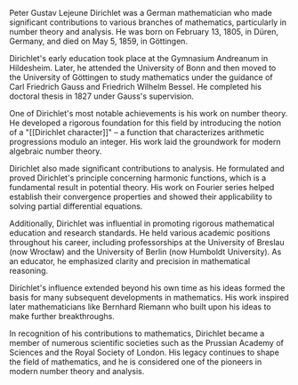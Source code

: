 
Peter Gustav Lejeune Dirichlet was a German mathematician who made significant contributions to various branches of mathematics, particularly in number theory and analysis. He was born on February 13, 1805, in Düren, Germany, and died on May 5, 1859, in Göttingen.

Dirichlet's early education took place at the Gymnasium Andreanum in Hildesheim. Later, he attended the University of Bonn and then moved to the University of Göttingen to study mathematics under the guidance of Carl Friedrich Gauss and Friedrich Wilhelm Bessel. He completed his doctoral thesis in 1827 under Gauss's supervision.

One of Dirichlet's most notable achievements is his work on number theory. He developed a rigorous foundation for this field by introducing the notion of a "[[Dirichlet character]]" – a function that characterizes arithmetic progressions modulo an integer. His work laid the groundwork for modern algebraic number theory.

Dirichlet also made significant contributions to analysis. He formulated and proved Dirichlet's principle concerning harmonic functions, which is a fundamental result in potential theory. His work on Fourier series helped establish their convergence properties and showed their applicability to solving partial differential equations.

Additionally, Dirichlet was influential in promoting rigorous mathematical education and research standards. He held various academic positions throughout his career, including professorships at the University of Breslau (now Wrocław) and the University of Berlin (now Humboldt University). As an educator, he emphasized clarity and precision in mathematical reasoning.

Dirichlet's influence extended beyond his own time as his ideas formed the basis for many subsequent developments in mathematics. His work inspired later mathematicians like Bernhard Riemann who built upon his ideas to make further breakthroughs.

In recognition of his contributions to mathematics, Dirichlet became a member of numerous scientific societies such as the Prussian Academy of Sciences and the Royal Society of London. His legacy continues to shape the field of mathematics, and he is considered one of the pioneers in modern number theory and analysis.